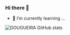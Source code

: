 ### Hi there 👋

- 🌱 I’m currently learning ...

![DOUGUEIRA GitHub stats](https://github-readme-stats.vercel.app/api?username=DOUGUEIRA&show_icons=true&theme=tokyonight)
